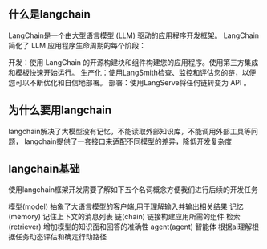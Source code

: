 ## 什么是langchain
LangChain是一个由大型语言模型 (LLM) 驱动的应用程序开发框架。
LangChain 简化了 LLM 应用程序生命周期的每个阶段：

开发：使用 LangChain 的开源构建块和组件构建您的应用程序。使用第三方集成和模板快速开始运行。
生产化：使用LangSmith检查、监控和评估您的链，以便您可以不断优化和自信地部署。
部署：使用LangServe将任何链转变为 API 。
## 为什么要用langchain
langchain解决了大模型没有记忆，不能读取外部知识库，不能调用外部工具等问题，
langchain提供了一套接口来适配不同模型的差异，降低开发复杂度

## langchain基础
使用langchain框架开发需要了解如下五个名词概念方便我们进行后续的开发任务

模型(model)
    抽象了大语言模型的客户端,用于理解输入并输出相关结果
记忆(memory)
    记住上下文的消息列表
链(chain)
    链接构建应用所需的组件
检索(retriever)
    增加模型的知识面和回答的准确性
agent(agent)
    智能体 根据ai理解根据任务动态评估和确定行动路径


